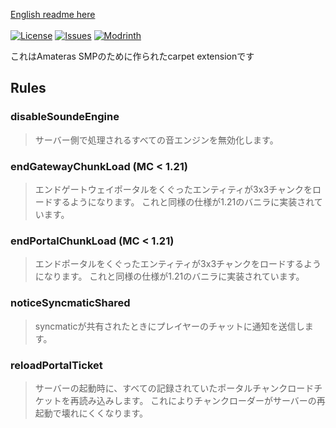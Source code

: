[English readme here](https://github.com/pugur523/ama-carpet/blob/main/README.md)<br><br>
[![License](https://img.shields.io/github/license/pugur523/ama-carpet.svg)](https://opensource.org/licenses/MIT)
[![Issues](https://img.shields.io/github/issues/pugur523/ama-carpet.svg)](https://github.com/pugur523/ama-carpet/issues)
[![Modrinth](https://img.shields.io/modrinth/dt/amacarpet?label=Modrinth%20Downloads)](https://modrinth.com/mod/amacarpet)

これはAmateras SMPのために作られたcarpet extensionです

## Rules


### disableSoundeEngine

> サーバー側で処理されるすべての音エンジンを無効化します。


### endGatewayChunkLoad (MC < 1.21)

> エンドゲートウェイポータルをくぐったエンティティが3x3チャンクをロードするようになります。
> これと同様の仕様が1.21のバニラに実装されています。


### endPortalChunkLoad (MC < 1.21)

> エンドポータルをくぐったエンティティが3x3チャンクをロードするようになります。
> これと同様の仕様が1.21のバニラに実装されています。


### noticeSyncmaticShared

> syncmaticが共有されたときにプレイヤーのチャットに通知を送信します。


### reloadPortalTicket

> サーバーの起動時に、すべての記録されていたポータルチャンクロードチケットを再読み込みします。
> これによりチャンクローダーがサーバーの再起動で壊れにくくなります。